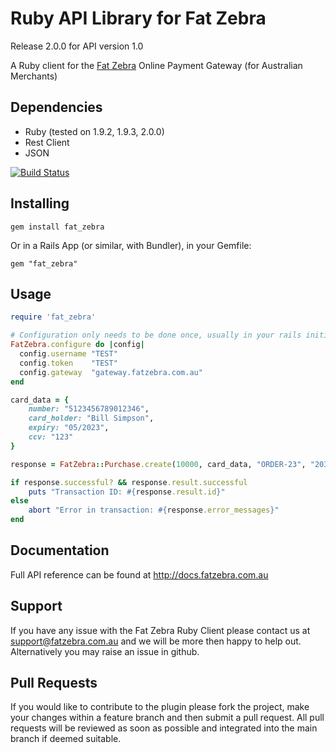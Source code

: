 Ruby API Library for Fat Zebra
==============================

Release 2.0.0  for API version 1.0

A Ruby client for the [Fat Zebra](https://www.fatzebra.com.au) Online Payment Gateway (for Australian Merchants)

Dependencies
------------

 * Ruby (tested on 1.9.2, 1.9.3, 2.0.0)
 * Rest Client
 * JSON

 [![Build Status](https://secure.travis-ci.org/fatzebra/Ruby-Library.png?branch=master)](http://travis-ci.org/fatzebra/Ruby-Library)

Installing
----------

    gem install fat_zebra

Or in a Rails App (or similar, with Bundler), in your Gemfile:

    gem "fat_zebra"

Usage
-----

```ruby
require 'fat_zebra'

# Configuration only needs to be done once, usually in your rails initializers
FatZebra.configure do |config|
  config.username "TEST"
  config.token    "TEST"
  config.gateway  "gateway.fatzebra.com.au"
end

card_data = {
	number: "5123456789012346",
	card_holder: "Bill Simpson",
	expiry: "05/2023",
	ccv: "123"
}

response = FatZebra::Purchase.create(10000, card_data, "ORDER-23", "203.99.87.4")

if response.successful? && response.result.successful
	puts "Transaction ID: #{response.result.id}"
else
	abort "Error in transaction: #{response.error_messages}"
end
```

Documentation
-------------

Full API reference can be found at http://docs.fatzebra.com.au

Support
-------
If you have any issue with the Fat Zebra Ruby Client please contact us at support@fatzebra.com.au and we will be more then happy to help out. Alternatively you may raise an issue in github.

Pull Requests
-------------
If you would like to contribute to the plugin please fork the project, make your changes within a feature branch and then submit a pull request. All pull requests will be reviewed as soon as possible and integrated into the main branch if deemed suitable.
